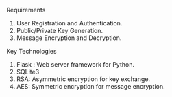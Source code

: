 Requirements
1. User Registration and Authentication.
2. Public/Private Key Generation.
3. Message Encryption and Decryption.

Key Technologies
1. Flask : Web server framework for Python.
2. SQLite3
3. RSA: Asymmetric encryption for key exchange.
4. AES: Symmetric encryption for message encryption.